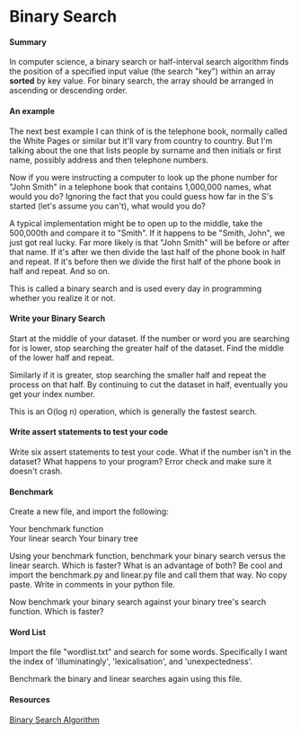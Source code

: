 Binary Search
===============

#### Summary

In computer science, a binary search or half-interval search algorithm finds the position of a specified input value (the search "key") within an array **sorted** by key value. For binary search, the array should be arranged in ascending or descending order. 

#### An example
The next best example I can think of is the telephone book, normally called the White Pages or similar but it'll vary from country to country. But I'm talking about the one that lists people by surname and then initials or first name, possibly address and then telephone numbers.

Now if you were instructing a computer to look up the phone number for "John Smith" in a telephone book that contains 1,000,000 names, what would you do? Ignoring the fact that you could guess how far in the S's started (let's assume you can't), what would you do?

A typical implementation might be to open up to the middle, take the 500,000th and compare it to "Smith". If it happens to be "Smith, John", we just got real lucky. Far more likely is that "John Smith" will be before or after that name. If it's after we then divide the last half of the phone book in half and repeat. If it's before then we divide the first half of the phone book in half and repeat. And so on.

This is called a binary search and is used every day in programming whether you realize it or not.

#### Write your Binary Search

Start at the middle of your dataset.
If the number or word you are searching for is lower, stop searching the greater half of the dataset. Find the middle of the lower half and repeat.

Similarly if it is greater, stop searching the smaller half and repeat the process on that half. By continuing to cut the dataset in half, eventually you get your index number. 

This is an O(log n) operation, which is generally the fastest search.

#### Write assert statements to test your code

Write six assert statements to test your code. What if the number isn't in the dataset? What happens to your program? Error check and make sure it doesn't crash.

#### Benchmark

Create a new file, and import the following:

Your benchmark function  
Your linear search
Your binary tree

Using your benchmark function, benchmark your binary search versus the linear search. Which is faster? What is an advantage of both? Be cool and import the benchmark.py and linear.py file and call them that way. No copy paste. Write in comments in your python file.

Now benchmark your binary search against your binary tree's search function. Which is faster?


#### Word List

Import the file "wordlist.txt" and search for some words. Specifically I want the index of 'illuminatingly', 'lexicalisation', and 'unexpectedness'.

Benchmark the binary and linear searches again using this file. 


#### Resources
[Binary Search Algorithm](http://en.wikipedia.org/wiki/Binary_search_algorithm)
